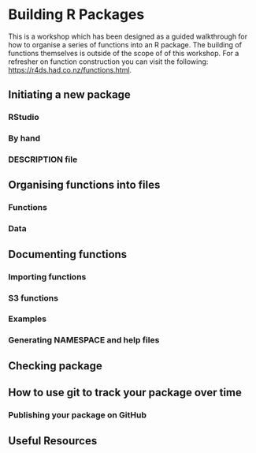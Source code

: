 # Building R Packages

This is a workshop which has been designed as a guided walkthrough for how to organise a series of functions into an R package. The building of functions themselves is outside of the scope of of this workshop. For a refresher on function construction you can visit the following: https://r4ds.had.co.nz/functions.html.

## Initiating a new package
### RStudio
### By hand

### DESCRIPTION file

## Organising functions into files
### Functions
### Data

## Documenting functions

### Importing functions

### S3 functions

### Examples

### Generating NAMESPACE and help files

## Checking package

## How to use git to track your package over time

### Publishing your package on GitHub






## Useful Resources
